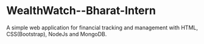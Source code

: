 # WealthWatch--Bharat-Intern
A simple web application for financial tracking and management with HTML, CSS(Bootstrap), NodeJs and MongoDB.
